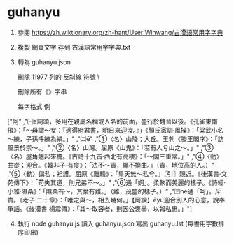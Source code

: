 # guhanyu

1. 參閱 https://zh.wiktionary.org/zh-hant/User:Wihwang/古漢語常用字字典

2. 複製 網頁文字 存到 古漢語常用字字典.txt

3. 轉為 guhanyu.json 

   刪除 11977 列的 反斜線 符號 \
   
   刪除所有《》字串
   
   每字格式 例
   
 ["阿"
 ,"㈠ā詞頭，多用在親屬名稱或人名的前面，盛行於魏晉以後。《孔雀東南飛》：「～母謂～女：『適得府君書，明日來迎汝。』」《顏氏家訓·風操》：「梁武小名～練，子孫呼練為絹。」"
 ,"㈡ē"
 ,"①〈名〉山陵；大丘。王勃《滕王閣序》：「訪風景於崇～。」"
 ,"②〈名〉山灣。屈原《山鬼》：「若有人兮山之～。」"
 ,"③〈名〉屋角翹起來檐。《古詩十九首·西北有高樓》：「～閣三重階。」"
 ,"④〈動〉曲從；迎合。《韓非子·有度》：「法不～貴，繩不撓曲。」（貴，地位高的人。）"
 ,"⑤〈動〉偏私；袒護。屈原《離騷》：「皇天無～私兮。」〖引〗親近。《後漢書·文苑傳下》：「苟失其道，則兄弟不～。」"
 ,"⑥通「婀」。柔軟而美麗的樣子。《詩經·小雅·隰桑》：「隰桑有～，其葉有難。」（難，茂盛的樣子。）"
 ,"㈢hē通「呵」。斥責。《老子·二十章》：「唯之與～，相去幾何。」【阿諛】ēyú迎合別人的心意，說奉承話。《後漢書·楊震傳》：「其～取容者，則因公褒舉，以報私惠。」"]
 
4. 執行 node guhanyu.js 讀入 guhanyu.json 寫出 guhanyu.lst (每書用字數排序印出)
